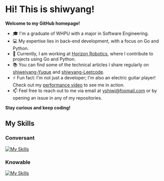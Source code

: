 # Hi! This is shiwyang!
**Welcome to my GitHub homepage!**

- 🎓 I'm a graduate of WHPU with a major in Software Engineering.
- 💻 My expertise lies in back-end development, with a focus on Go and Python.
- 🏢 Currently, I am working at  [Horizon Robotics](https://cn.horizon.ai/), where I contribute to projects using Go and Python.
- 📚 You can find some of the technical articles I share regularly on [shiweiyang-Yuque](https://www.yuque.com/juduibenerjiasuanyierchunzhi-7tqem) and [shiwyang-Leetcode](https://leetcode.cn/u/sh1wyang/).
- ⚡ Fun fact: I'm not just a developer; I'm also an electric guitar player! Check out my [performance video](https://space.bilibili.com/34094578) to see me in action.
- 📫 Feel free to reach out to me via email at yshiwi@foxmail.com or by opening an issue in any of my repositories.
  
**Stay curious and keep coding!**
  
## My Skills

### Conversant

[![My Skills](https://skillicons.dev/icons?i=go,java,git,mongo,mysql,vscode)](https://skillicons.dev)

### Knowable

[![My Skills](https://skillicons.dev/icons?i=linux,python,vim,docker,k8s,redis)](https://skillicons.dev)


